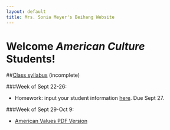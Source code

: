 ```yaml
---
layout: default
title: Mrs. Sonia Meyer's Beihang Website
---
```

# Welcome *American Culture* Students!

##[Class syllabus](http://sonia-beihang-website-resources.s3.amazonaws.com/Graduate%20Culture%20Fall%202014%20Syllabus.pdf) (incomplete)


###Week of Sept 22-26: 
- Homework: input your student information [here](/form/form.html). Due Sept 27.

###Week of Sept 29-Oct 9:
- [American Values PDF Version](http://sonia-beihang-website-resources.s3.amazonaws.com/AmericanValues.pdf)
